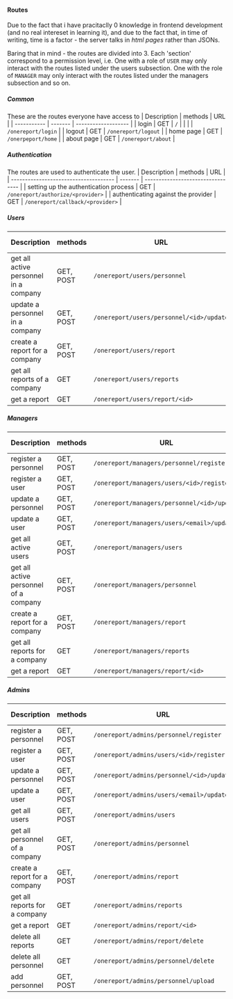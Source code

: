 #### Routes
Due to the fact that i have pracitaclly 0 knowledge in frontend development (and no real intereset in learning it), and due to the fact that, in time of writing, time is a factor - the server talks in _html pages_ rather than JSONs.

Baring that in mind - the routes are divided into 3. Each 'section' correspond to a permission level, i.e. One with a role of `USER` may only interact with the routes listed under the users subsection. One with the role of `MANAGER` may only interact with the routes listed under the managers subsection and so on.

##### Common
These are the routes everyone have access to
| Description | methods | URL                 |
| ----------- | ------- | ------------------- |
| login       | GET     | `/`                 |
|             |         | `/onereport/login`  |
| logout      | GET     | `/onereport/logout` |
| home page   | GET     | `/onerpeport/home`  |
| about page  | GET     | `/onereport/about`  |

##### Authentication
The routes are used to authenticate the user.
| Description                           | methods | URL                               |
| ------------------------------------- | ------- | --------------------------------- |
| setting up the authentication process | GET     | `/onereport/authorize/<provider>` |
| authenticating against the provider   | GET     | `/onereport/callback/<provider>`  |

##### Users
| Description                           | methods   | URL                                      | Query pamaeters |
| ------------------------------------- | --------- | ---------------------------------------- | --------------- |
| get all active personnel in a company | GET, POST | `/onereport/users/personnel`             | order_by, order |
| update a personnel in a company       | GET, POST | `/onereport/users/personnel/<id>/update` |                 |
| create a report for a company         | GET, POST | `/onereport/users/report`                | order_by, order |
| get all reports of a company          | GET       | `/onereport/users/reports`               | order           |
| get a report                          | GET       | `/onereport/users/report/<id>`           |                 |

##### Managers
| Description                           | methods   | URL                                         | Query pamaeters |
| ------------------------------------- | --------- | ------------------------------------------- | --------------- |
| register a personnel                  | GET, POST | `/onereport/managers/personnel/register`    |                 |
| register a user                       | GET, POST | `/onereport/managers/users/<id>/register`   |                 |
| update a personnel                    | GET, POST | `/onereport/managers/personnel/<id>/update` |                 |
| update a user                         | GET, POST | `/onereport/managers/users/<email>/update`  |                 |
| get all active users                  | GET, POST | `/onereport/managers/users`                 | order_by, order |
| get all active personnel of a company | GET, POST | `/onereport/managers/personnel`             | order_by, order |
| create a report for a company         | GET, POST | `/onereport/managers/report`                | order_by, order |
| get all reports for a company         | GET       | `/onereport/managers/reports`               | company, order  |
| get a report                          | GET       | `/onereport/managers/report/<id>`           | company         |

##### Admins
| Description                    | methods   | URL                                       | Query pamaeters |
| ------------------------------ | --------- | ----------------------------------------- | --------------- |
| register a personnel           | GET, POST | `/onereport/admins/personnel/register`    |                 |
| register a user                | GET, POST | `/onereport/admins/users/<id>/register`   |                 |
| update a personnel             | GET, POST | `/onereport/admins/personnel/<id>/updat`e |                 |
| update a user                  | GET, POST | `/onereport/admins/users/<email>/update`  |                 |
| get all users                  | GET, POST | `/onereport/admins/users`                 | order_by, order |
| get all personnel of a company | GET, POST | `/onereport/admins/personnel`             | order_by, order |
| create a report for a company  | GET, POST | `/onereport/admins/report`                | order_by, order |
| get all reports for a company  | GET       | `/onereport/admins/reports`               | company, order  |
| get a report                   | GET       | `/onereport/admins/report/<id>`           | company         |
| delete all reports             | GET       | `/onereport/admins/report/delete`         |                 |
| delete all personnel           | GET       | `/onereport/admins/personnel/delete`      |                 |
| add personnel                  | GET, POST | `/onereport/admins/personnel/upload`      |                 |